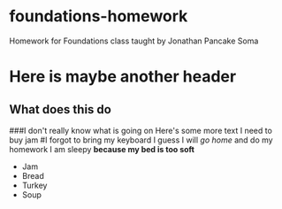 # foundations-homework
Homework for Foundations class taught by Jonathan Pancake Soma
# Here is maybe another header
## What does this do
###I don't really know what is going on
Here's some more text
I need to buy jam
#I forgot to bring my keyboard
I guess I will *go home* and do my homework
I am sleepy **because my bed is too soft**
* Jam
* Bread
* Turkey
* Soup
